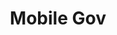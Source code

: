 ---
# This topic lives at
# https://digital.gov/topics/mobile-gov

# Topic Title
title: "Mobile Gov"

# description — keep it short and clear
summary: ""

# Weight
weight: 1

# For more information on managing topics,
# see https://github.com/GSA/digitalgov.gov/wiki/topics
---